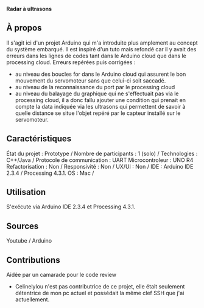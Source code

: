 **Radar à ultrasons**

## À propos
Il s'agit ici d'un projet Arduino qui m'a introduite plus amplement au concept du système embarqué. Il est inspiré d'un tuto mais refondé car il y avait des erreurs dans les lignes de codes tant dans le Arduino cloud que
dans le processing cloud. 
Erreurs repérées puis corrigées :
- au niveau des boucles for dans le Arduino cloud qui assurent le bon mouvement du servomoteur sans que celui-ci soit saccadé.
- au niveau de la reconnaissance du port par le processing cloud 
- au niveau du balayage du graphique qui ne s'effectuait pas via le processing cloud, il a donc fallu ajouter une condition qui prenait en compte la data indiquée via les ultrasons qui permettent de savoir à quelle distance se situe l'objet repéré par le capteur installé sur le servomoteur.

## Caractéristiques
État du projet : Prototype /
Nombre de participants : 1 (solo) /
Technologies : C++/Java / 
Protocole de communication : UART
Microcontroleur : UNO R4
Refactorisation : Non /
Responsivité : Non /
UX/UI : Non /
IDE : Arduino IDE 2.3.4 / Processing 4.3.1.
OS : Mac /

## Utilisation
S'exécute via Arduino IDE 2.3.4 et Processing 4.3.1.

## Sources
Youtube / Arduino 

## Contributions
Aidée par un camarade pour le code review
* Celinelylou n'est pas contributrice de ce projet, elle était seulement détentrice de mon pc actuel et possédait la même clef SSH que j'ai actuellement.

